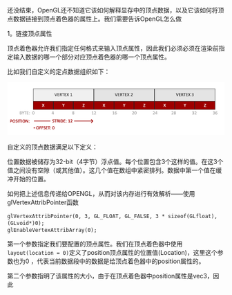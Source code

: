 还没结束，OpenGL还不知道它该如何解释显存中的顶点数据，以及它该如何将顶点数据链接到顶点着色器的属性上。我们需要告诉OpenGL怎么做

1。链接顶点属性

顶点着色器允许我们指定任何格式来输入顶点属性，因此我们必须必须在渲染前指定输入数据的哪一个部分对应顶点着色器的哪一个顶点属性。

比如我们自定义的定点数据组织如下：

![](/OPENGL/images/vertex_attribute_pointer.png)

自定义的顶点数据满足以下定义：

位置数据被储存为32-bit（4字节）浮点值。每个位置包含3个这样的值。在这3个值之间没有空隙（或其他值）。这几个值在数组中紧密排列。数据中第一个值在缓冲开始的位置。

如何把上述信息传递给OPENGL，从而对该内存进行有效解析——使用glVertexAttribPointer函数

```
glVertexAttribPointer(0, 3, GL_FLOAT, GL_FALSE, 3 * sizeof(GLfloat), (GLvoid*)0);
glEnableVertexAttribArray(0);
```

第一个参数指定我们要配置的顶点属性。我们在顶点着色器中使用`layout(location = 0)`定义了position顶点属性的位置值\(Location\)，这里这个参数也为0 ，代表当前数据段中的数据是给顶点着色器中的position属性的。

第二个参数指明了该属性的大小，由于在顶点着色器中position属性是vec3，因此

